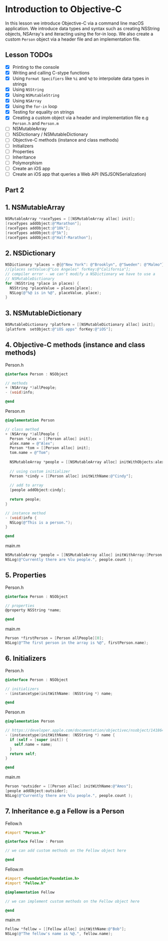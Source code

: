 # Introduction to Objective-C 

In this lesson we introduce Objective-C via a command line macOS application. We introduce data types and syntax such as creating NSString objects, NSArray's and iteracting using the for-in loop. We also create a custom `Person` object via a header file and an implementation file. 

## Lesson TODOs 

- [x] Printing to the console 
- [x] Writing and calling C-stype functions 
- [x] Using `Format Specifiers` like `%i` and `%@` to interpolate data types in strings
- [x] Using `NSString`
- [x] Using `NSMutableString`
- [x] Using `NSArray`
- [x] Using the `for-in` loop 
- [x] Testing for equality on strings 
- [x] Creating a custom object via a header and implementation file e.g `Person.h` and `Person.m`
- [ ] NSMutableArray
- [ ] NSDictionary / NSMutableDictionary
- [ ] Objective-C methods (instance and class methods)
- [ ] Initializers
- [ ] Properties
- [ ] Inheritance
- [ ] Polymorphism
- [ ] Create an iOS app
- [ ] Create an iOS app that queries a Web API (NSJSONSerialization)

## Part 2 

## 1. NSMutableArray

```objective-c
NSMutableArray *raceTypes = [[NSMutableArray alloc] init];
[raceTypes addObject:@"Marathon"];
[raceTypes addObject:@"10k"];
[raceTypes addObject:@"5k"];
[raceTypes addObject:@"Half-Marathon"];
```

## 2. NSDictionary

```objective-c
NSDictionary *places = @{@"New York": @"Brooklyn", @"Sweden": @"Malmo"};
//[places setValue:@"Los Angeles" forKey:@"California"];
// compiler error - we can't modify a NSDictionary we have to use a
// NSMutableDictionary
for (NSString *place in places) {
  NSString *placeValue = places[place];
  NSLog(@"%@ is in %@", placeValue, place);
}
```

## 3. NSMutableDictionary

```objective-c
NSMutableDictionary *platform = [[NSMutableDictionary alloc] init];
[platform  setObject:@"iOS apps" forKey:@"iOS"];
```

## 4. Objective-C methods (instance and class methods)

Person.h 
```objective-c 
@interface Person : NSObject

// methods
+ (NSArray *)allPeople; 
- (void)info;

@end
```

Person.m
```objective-c 
@implementation Person 

// class method
+ (NSArray *)allPeople {
  Person *alex = [[Person alloc] init];
  alex.name = @"Alex";
  Person *tom = [[Person alloc] init];
  tom.name = @"Tom";
  
  NSMutableArray *people = [[NSMutableArray alloc] initWithObjects:alex, tom, nil];
  
  // using custom initializer
  Person *cindy = [[Person alloc] initWithName:@"Cindy"];
  
  // add to array
  [people addObject:cindy];
  
  return people;
}

// instance method
- (void)info {
  NSLog(@"This is a person.");
}

@end
```

main.m
```objective-c
NSMutableArray *people = [[NSMutableArray alloc] initWithArray:[Person allPeople]];
NSLog(@"Currently there are %lu people.", people.count );
```

## 5. Properties

Person.h
```objective-c
@interface Person : NSObject

// properties
@property NSString *name;

@end
```

main.m
```objective-c
Person *firstPerson = [Person allPeople][0];
NSLog(@"The first person in the array is %@", firstPerson.name); 
```

## 6. Initializers

Person.h
```objective-c 
@interface Person : NSObject

// initializers
- (instancetype)initWithName: (NSString *) name;

@end
```

Person.m 
```objective-c 
@implementation Person

// https://developer.apple.com/documentation/objectivec/nsobject/1418641-init?language=objc
- (instancetype)initWithName: (NSString *) name {
  if (self = [super init]) {
    self.name = name;
  }
  return self;
}

@end
```

main.m
```objective-c
Person *outsider = [[Person alloc] initWithName:@"Amos"];
[people addObject:outsider];
NSLog(@"Currently there are %lu people.", people.count );
```

## 7. Inheritance e.g a Fellow is a Person

Fellow.h
```objective-c
#import "Person.h"

@interface Fellow : Person

// we can add custom methods on the Fellow object here

@end
```

Fellow.m
```objective-c
#import <Foundation/Foundation.h>
#import "Fellow.h"

@implementation Fellow

// we can implement custom methods on the Fellow object here

@end
```

main.m
```objective-c
Fellow *fellow = [[Fellow alloc] initWithName:@"Bob"];
NSLog(@"The fellow's name is %@.", fellow.name);
```







